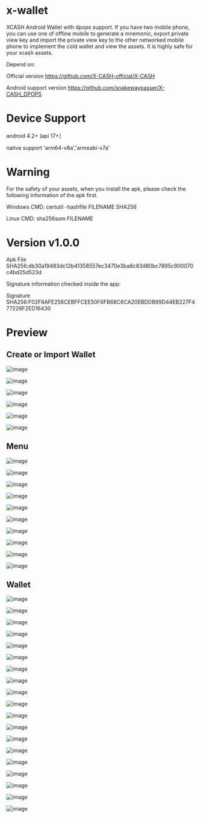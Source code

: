 # x-wallet

XCASH Android Wallet with dpops support. If you have two mobile phone, you can use one of offline mobile to generate a mnemonic, export private view key and import the private view key to the other networked mobile phone to implement the cold wallet and view the assets. It is highly safe for your xcash assets.

Depend on:

Official version  https://github.com/X-CASH-official/X-CASH

Android support version  https://github.com/snakewaypasser/X-CASH_DPOPS

# Device Support

android 4.2+ (api 17+）

native support  'arm64-v8a','armeabi-v7a'

# Warning

For the safety of your assets, when you install the apk, please check the following information of the apk first.

Windows CMD: certutil -hashfile FILENAME SHA256

Linux CMD: sha256sum FILENAME

# Version v1.0.0

Apk File SHA256:db30a19483dc12b41358557ec3470e3ba8c83d80bc7895c900070c4bd25d523d

Signature information checked inside the app:

Signature SHA256:F02F8AFE256CEBFFCEE50F6FB68C6CA20EBDDB99D44EB227F477228F2ED16430

# Preview

## Create or Import Wallet


![image](https://github.com/snakewaypasser/x-wallet/blob/master/preview/1.png)

![image](https://github.com/snakewaypasser/x-wallet/blob/master/preview/2.png)

![image](https://github.com/snakewaypasser/x-wallet/blob/master/preview/3.png)

![image](https://github.com/snakewaypasser/x-wallet/blob/master/preview/4.png)

![image](https://github.com/snakewaypasser/x-wallet/blob/master/preview/5.png)

![image](https://github.com/snakewaypasser/x-wallet/blob/master/preview/6.png)


## Menu


![image](https://github.com/snakewaypasser/x-wallet/blob/master/preview/7.png)

![image](https://github.com/snakewaypasser/x-wallet/blob/master/preview/8.png)

![image](https://github.com/snakewaypasser/x-wallet/blob/master/preview/9.png)

![image](https://github.com/snakewaypasser/x-wallet/blob/master/preview/10.png)

![image](https://github.com/snakewaypasser/x-wallet/blob/master/preview/11.png)

![image](https://github.com/snakewaypasser/x-wallet/blob/master/preview/12.png)

![image](https://github.com/snakewaypasser/x-wallet/blob/master/preview/13.png)

![image](https://github.com/snakewaypasser/x-wallet/blob/master/preview/14.png)

![image](https://github.com/snakewaypasser/x-wallet/blob/master/preview/15.png)

![image](https://github.com/snakewaypasser/x-wallet/blob/master/preview/16.png)


## Wallet


![image](https://github.com/snakewaypasser/x-wallet/blob/master/preview/17.png)

![image](https://github.com/snakewaypasser/x-wallet/blob/master/preview/18.png)

![image](https://github.com/snakewaypasser/x-wallet/blob/master/preview/19.png)

![image](https://github.com/snakewaypasser/x-wallet/blob/master/preview/20.png)

![image](https://github.com/snakewaypasser/x-wallet/blob/master/preview/21.png)

![image](https://github.com/snakewaypasser/x-wallet/blob/master/preview/22.png)

![image](https://github.com/snakewaypasser/x-wallet/blob/master/preview/23.png)

![image](https://github.com/snakewaypasser/x-wallet/blob/master/preview/24.png)

![image](https://github.com/snakewaypasser/x-wallet/blob/master/preview/25.png)

![image](https://github.com/snakewaypasser/x-wallet/blob/master/preview/26.png)

![image](https://github.com/snakewaypasser/x-wallet/blob/master/preview/27.png)

![image](https://github.com/snakewaypasser/x-wallet/blob/master/preview/28.png)

![image](https://github.com/snakewaypasser/x-wallet/blob/master/preview/29.png)

![image](https://github.com/snakewaypasser/x-wallet/blob/master/preview/30.png)

![image](https://github.com/snakewaypasser/x-wallet/blob/master/preview/31.png)

![image](https://github.com/snakewaypasser/x-wallet/blob/master/preview/32.png)

![image](https://github.com/snakewaypasser/x-wallet/blob/master/preview/33.png)

![image](https://github.com/snakewaypasser/x-wallet/blob/master/preview/34.png)

![image](https://github.com/snakewaypasser/x-wallet/blob/master/preview/35.png)
